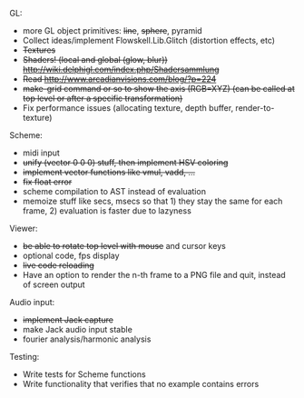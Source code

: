 GL:

 * more GL object primitives: ~~line~~, ~~sphere~~, pyramid
 * Collect ideas/implement Flowskell.Lib.Glitch (distortion effects, etc)
 * ~~Textures~~
 * ~~Shaders! (local and global (glow, blur)) http://wiki.delphigl.com/index.php/Shadersammlung~~
 * ~~Read http://www.arcadianvisions.com/blog/?p=224~~
 * ~~make-grid command or so to show the axis (RGB=XYZ) (can be called at top level or after a specific transformation)~~
 * Fix performance issues (allocating texture, depth buffer, render-to-texture)

Scheme:

 * midi input
 * ~~unify (vector 0 0 0) stuff, then implement HSV coloring~~
 * ~~implement vector functions like vmul, vadd, ...~~
 * ~~fix float error~~
 * scheme compilation to AST instead of evaluation
 * memoize stuff like secs, msecs so that 1) they stay the same for each frame, 2) evaluation is faster due to lazyness

Viewer:

 * ~~be able to rotate top level with mouse~~ and cursor keys
 * optional code, fps display
 * ~~live code reloading~~
 * Have an option to render the n-th frame to a PNG file and quit, instead of screen output

Audio input:
 * ~~implement Jack capture~~
 * make Jack audio input stable
 * fourier analysis/harmonic analysis

Testing:
 * Write tests for Scheme functions
 * Write functionality that verifies that no example contains errors

